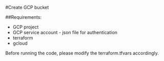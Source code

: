 #Create GCP bucket

##Requirements:
- GCP project
- GCP service account - json file for authentication
- terraform
- gcloud

Before running the code, please modify the terraform.tfvars accordingly. 
